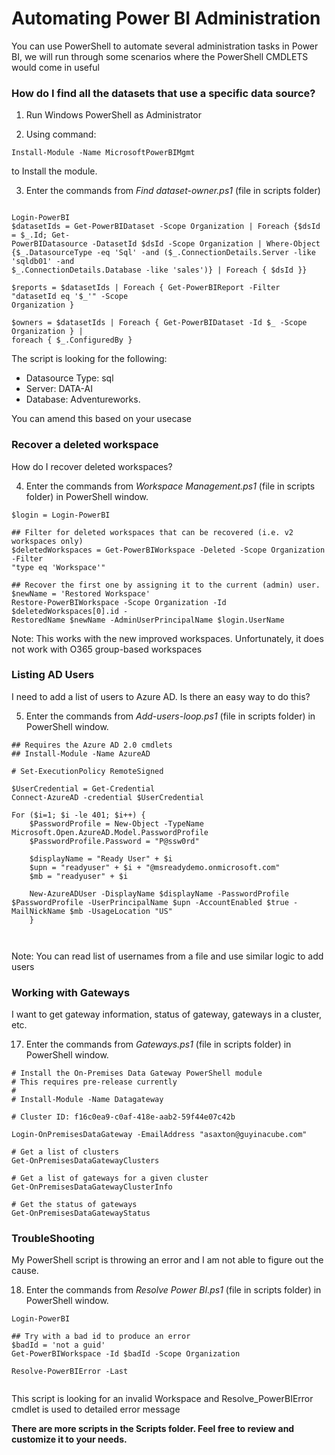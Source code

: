 # Automating Power BI Administration

You can use PowerShell to automate several administration tasks in Power BI, we will run through some scenarios where the PowerShell CMDLETS would come in useful

### How do I find all the datasets that use a specific data source?

1. Run Windows PowerShell as Administrator

2. Using command:

``` Install-Module -Name MicrosoftPowerBIMgmt ```

to Install the module.

3. Enter the commands from *Find dataset-owner.ps1* (file in scripts folder)


```

Login-PowerBI
$datasetIds = Get-PowerBIDataset -Scope Organization | Foreach {$dsId = $_.Id; Get-
PowerBIDatasource -DatasetId $dsId -Scope Organization | Where-Object
{$_.DatasourceType -eq 'Sql' -and ($_.ConnectionDetails.Server -like 'sqldb01' -and
$_.ConnectionDetails.Database -like 'sales')} | Foreach { $dsId }}

$reports = $datasetIds | Foreach { Get-PowerBIReport -Filter "datasetId eq '$_'" -Scope
Organization }

$owners = $datasetIds | Foreach { Get-PowerBIDataset -Id $_ -Scope Organization } |
foreach { $_.ConfiguredBy }

```


The script is looking for the following:
 - Datasource Type: sql
 - Server: DATA-AI
 - Database: Adventureworks.

You can amend this based on your usecase

### Recover a deleted workspace

How do I recover deleted workspaces?

4. Enter the commands from *Workspace Management.ps1* (file in scripts folder) in PowerShell window.

```
$login = Login-PowerBI

## Filter for deleted workspaces that can be recovered (i.e. v2 workspaces only)
$deletedWorkspaces = Get-PowerBIWorkspace -Deleted -Scope Organization -Filter
"type eq 'Workspace'"

## Recover the first one by assigning it to the current (admin) user.
$newName = 'Restored Workspace'
Restore-PowerBIWorkspace -Scope Organization -Id $deletedWorkspaces[0].id -
RestoredName $newName -AdminUserPrincipalName $login.UserName
```

Note: This works with the new improved workspaces. Unfortunately, it does not work with O365 group-based workspaces

### Listing AD Users

I need to add a list of users to Azure AD. Is there an easy way to do this?

5. Enter the commands from *Add-users-loop.ps1* (file in scripts folder) in PowerShell window.

```
## Requires the Azure AD 2.0 cmdlets
## Install-Module -Name AzureAD

# Set-ExecutionPolicy RemoteSigned

$UserCredential = Get-Credential
Connect-AzureAD -credential $UserCredential

For ($i=1; $i -le 401; $i++) {
    $PasswordProfile = New-Object -TypeName Microsoft.Open.AzureAD.Model.PasswordProfile
    $PasswordProfile.Password = "P@ssw0rd"

    $displayName = "Ready User" + $i
    $upn = "readyuser" + $i + "@msreadydemo.onmicrosoft.com"
    $mb = "readyuser" + $i

    New-AzureADUser -DisplayName $displayName -PasswordProfile $PasswordProfile -UserPrincipalName $upn -AccountEnabled $true -MailNickName $mb -UsageLocation "US"
    }



```

Note: You can read list of usernames from a file and use similar logic to add users

### Working with Gateways

I want to get gateway information, status of gateway, gateways in a cluster, etc.

17. Enter the commands from *Gateways.ps1* (file in scripts folder) in PowerShell window.

```
# Install the On-Premises Data Gateway PowerShell module
# This requires pre-release currently
#
# Install-Module -Name Datagateway

# Cluster ID: f16c0ea9-c0af-418e-aab2-59f44e07c42b

Login-OnPremisesDataGateway -EmailAddress "asaxton@guyinacube.com"

# Get a list of clusters
Get-OnPremisesDataGatewayClusters

# Get a list of gateways for a given cluster
Get-OnPremisesDataGatewayClusterInfo

# Get the status of gateways
Get-OnPremisesDataGatewayStatus

```

### TroubleShooting

My PowerShell script is throwing an error and I am not able to figure out the cause.

18. Enter the commands from *Resolve Power BI.ps1* (file in scripts folder) in PowerShell window.

```
Login-PowerBI

## Try with a bad id to produce an error
$badId = 'not a guid'
Get-PowerBIWorkspace -Id $badId -Scope Organization

Resolve-PowerBIError -Last 


```

This script is looking for an invalid Workspace and Resolve_PowerBIError cmdlet is used to detailed error message


**There are more scripts in the Scripts folder. Feel free to review and customize it to your needs.**



